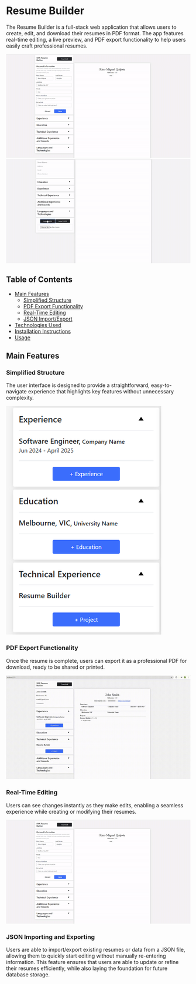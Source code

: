 # Resume Builder 

<p>The Resume Builder is a full-stack web application that allows users to create, edit, and download their resumes in PDF format. 
  The app features real-time editing, a live preview, and PDF export functionality to help users easily craft professional resumes.</p>

<img src="Github-Images/livepreview.gif" alt="gif of live preview" style="max-width: 100%;" />
<img src="Github-Images/import.gif" alt="image of experience" style="width: 900px;" />

## Table of Contents
- [Main Features](#main-features)
  - [Simplified Structure](#simplified-structure) 
  - [PDF Export Functionality](#pdf-export-functionality)
  - [Real-Time Editing](#real-time-editing)
  - [JSON Import/Export](#json-importing-and-exporting) 
- [Technologies Used](#technologies-used)
- [Installation Instructions](#installation-instructions)
- [Usage](#usage)

## Main Features

### Simplified Structure
The user interface is designed to provide a straightforward, easy-to-navigate experience that highlights key features without unnecessary complexity.

<img src="Github-Images/structure.png" alt="gif of live preview" style="max-width: 100%;" />

### PDF Export Functionality
Once the resume is complete, users can export it as a professional PDF for download, ready to be shared or printed.

<img src="Github-Images/exportpdf.gif" alt="gif of live preview" style="max-width: 100%;" />

### Real-Time Editing
Users can see changes instantly as they make edits, enabling a seamless experience while creating or modifying their resumes.

<img src="Github-Images/livepreview.gif" alt="gif of live preview" style="max-width: 100%;" />

### JSON Importing and Exporting
Users are able to import/export existing resumes or data from a JSON file, allowing them to quickly start editing without manually re-entering information. This feature ensures that users are able to update or refine their resumes efficiently, while also laying the foundation for future database storage. 
